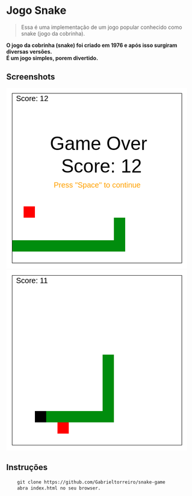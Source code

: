 # Jogo Snake

> Essa é uma implementação de um jogo popular conhecido como snake (jogo da cobrinha).

**O jogo da cobrinha (snake) foi criado em 1976 e após isso surgiram diversas versões.** <br>
**É um jogo simples, porem divertido.**


## Screenshots
![Screenshot](/screenshot1.png)
![Screenshot](/screenshot2.png)

## Instruções

```
    git clone https://github.com/Gabrieltorreiro/snake-game
    abra index.html no seu browser.
```